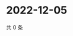 # 2022-12-05

共 0 条

<!-- BEGIN WEIBO -->
<!-- 最后更新时间 Mon Dec 05 2022 02:15:48 GMT+0800 (China Standard Time) -->

<!-- END WEIBO -->
